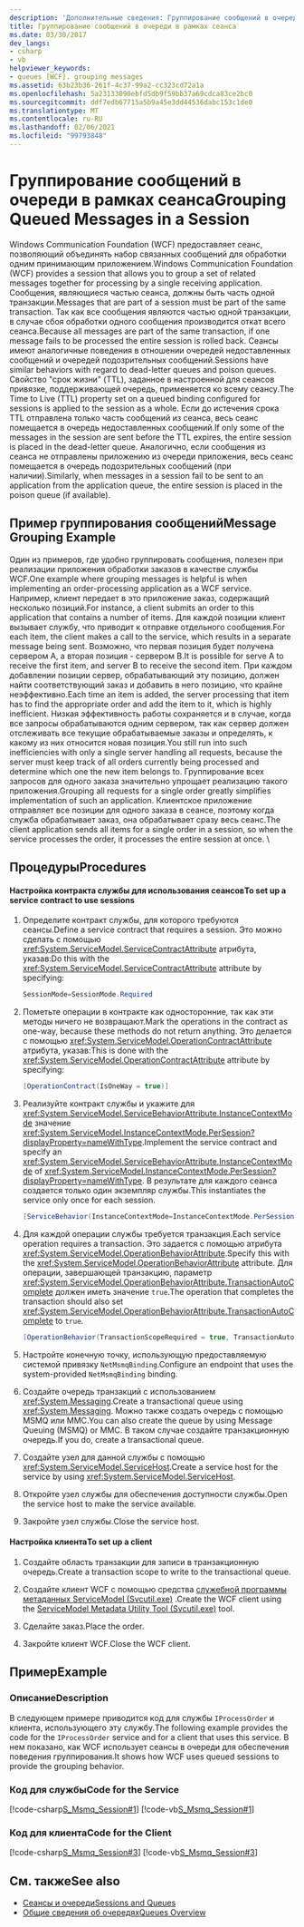 ```yaml
---
description: 'Дополнительные сведения: Группирование сообщений в очереди в сеансе'
title: Группирование сообщений в очереди в рамках сеанса
ms.date: 03/30/2017
dev_langs:
- csharp
- vb
helpviewer_keywords:
- queues [WCF]. grouping messages
ms.assetid: 63b23b36-261f-4c37-99a2-cc323cd72a1a
ms.openlocfilehash: 5a23133090ebfd5db9f59bb37a69cdca83ce2bc0
ms.sourcegitcommit: ddf7edb67715a5b9a45e3dd44536dabc153c1de0
ms.translationtype: MT
ms.contentlocale: ru-RU
ms.lasthandoff: 02/06/2021
ms.locfileid: "99793848"
---
```

# <a name="grouping-queued-messages-in-a-session"></a><span data-ttu-id="143e2-103">Группирование сообщений в очереди в рамках сеанса</span><span class="sxs-lookup"><span data-stu-id="143e2-103">Grouping Queued Messages in a Session</span></span>

<span data-ttu-id="143e2-104">Windows Communication Foundation (WCF) предоставляет сеанс, позволяющий объединять набор связанных сообщений для обработки одним принимающим приложением.</span><span class="sxs-lookup"><span data-stu-id="143e2-104">Windows Communication Foundation (WCF) provides a session that allows you to group a set of related messages together for processing by a single receiving application.</span></span> <span data-ttu-id="143e2-105">Сообщения, являющиеся частью сеанса, должны быть часть одной транзакции.</span><span class="sxs-lookup"><span data-stu-id="143e2-105">Messages that are part of a session must be part of the same transaction.</span></span> <span data-ttu-id="143e2-106">Так как все сообщения являются частью одной транзакции, в случае сбоя обработки одного сообщения производится откат всего сеанса.</span><span class="sxs-lookup"><span data-stu-id="143e2-106">Because all messages are part of the same transaction, if one message fails to be processed the entire session is rolled back.</span></span> <span data-ttu-id="143e2-107">Сеансы имеют аналогичные поведения в отношении очередей недоставленных сообщений и очередей подозрительных сообщений.</span><span class="sxs-lookup"><span data-stu-id="143e2-107">Sessions have similar behaviors with regard to dead-letter queues and poison queues.</span></span> <span data-ttu-id="143e2-108">Свойство "срок жизни" (TTL), заданное в настроенной для сеансов привязке, поддерживающей очередь, применяется ко всему сеансу.</span><span class="sxs-lookup"><span data-stu-id="143e2-108">The Time to Live (TTL) property set on a queued binding configured for sessions is applied to the session as a whole.</span></span> <span data-ttu-id="143e2-109">Если до истечения срока TTL отправлена только часть сообщений из сеанса, весь сеанс помещается в очередь недоставленных сообщений.</span><span class="sxs-lookup"><span data-stu-id="143e2-109">If only some of the messages in the session are sent before the TTL expires, the entire session is placed in the dead-letter queue.</span></span> <span data-ttu-id="143e2-110">Аналогично, если сообщения из сеанса не отправлены приложению из очереди приложения, весь сеанс помещается в очередь подозрительных сообщений (при наличии).</span><span class="sxs-lookup"><span data-stu-id="143e2-110">Similarly, when messages in a session fail to be sent to an application from the application queue, the entire session is placed in the poison queue (if available).</span></span>  
  
## <a name="message-grouping-example"></a><span data-ttu-id="143e2-111">Пример группирования сообщений</span><span class="sxs-lookup"><span data-stu-id="143e2-111">Message Grouping Example</span></span>  

 <span data-ttu-id="143e2-112">Один из примеров, где удобно группировать сообщения, полезен при реализации приложения обработки заказов в качестве службы WCF.</span><span class="sxs-lookup"><span data-stu-id="143e2-112">One example where grouping messages is helpful is when implementing an order-processing application as a WCF service.</span></span> <span data-ttu-id="143e2-113">Например, клиент передает в это приложение заказ, содержащий несколько позиций.</span><span class="sxs-lookup"><span data-stu-id="143e2-113">For instance, a client submits an order to this application that contains a number of items.</span></span> <span data-ttu-id="143e2-114">Для каждой позиции клиент вызывает службу, что приводит к отправке отдельного сообщения.</span><span class="sxs-lookup"><span data-stu-id="143e2-114">For each item, the client makes a call to the service, which results in a separate message being sent.</span></span> <span data-ttu-id="143e2-115">Возможно, что первая позиция будет получена сервером A, а вторая позиция - сервером B.</span><span class="sxs-lookup"><span data-stu-id="143e2-115">It is possible for serve A to receive the first item, and server B to receive the second item.</span></span> <span data-ttu-id="143e2-116">При каждом добавлении позиции сервер, обрабатывающий эту позицию, должен найти соответствующий заказ и добавить в него позицию, что крайне неэффективно.</span><span class="sxs-lookup"><span data-stu-id="143e2-116">Each time an item is added, the server processing that item has to find the appropriate order and add the item to it, which is highly inefficient.</span></span> <span data-ttu-id="143e2-117">Низкая эффективность работы сохраняется и в случае, когда все запросы обрабатываются одним сервером, так как сервер должен отслеживать все текущие обрабатываемые заказы и определять, к какому из них относится новая позиция.</span><span class="sxs-lookup"><span data-stu-id="143e2-117">You still run into such inefficiencies with only a single server handling all requests, because the server must keep track of all orders currently being processed and determine which one the new item belongs to.</span></span> <span data-ttu-id="143e2-118">Группирование всех запросов для одного заказа значительно упрощает реализацию такого приложения.</span><span class="sxs-lookup"><span data-stu-id="143e2-118">Grouping all requests for a single order greatly simplifies implementation of such an application.</span></span> <span data-ttu-id="143e2-119">Клиентское приложение отправляет все позиции для одного заказа в сеансе, поэтому когда служба обрабатывает заказ, она обрабатывает сразу весь сеанс.</span><span class="sxs-lookup"><span data-stu-id="143e2-119">The client application sends all items for a single order in a session, so when the service processes the order, it processes the entire session at once.</span></span> \  
  
## <a name="procedures"></a><span data-ttu-id="143e2-120">Процедуры</span><span class="sxs-lookup"><span data-stu-id="143e2-120">Procedures</span></span>  
  
#### <a name="to-set-up-a-service-contract-to-use-sessions"></a><span data-ttu-id="143e2-121">Настройка контракта службы для использования сеансов</span><span class="sxs-lookup"><span data-stu-id="143e2-121">To set up a service contract to use sessions</span></span>  
  
1. <span data-ttu-id="143e2-122">Определите контракт службы, для которого требуются сеансы.</span><span class="sxs-lookup"><span data-stu-id="143e2-122">Define a service contract that requires a session.</span></span> <span data-ttu-id="143e2-123">Это можно сделать с помощью <xref:System.ServiceModel.ServiceContractAttribute> атрибута, указав:</span><span class="sxs-lookup"><span data-stu-id="143e2-123">Do this with the <xref:System.ServiceModel.ServiceContractAttribute> attribute by specifying:</span></span>  
  
    ```csharp
    SessionMode=SessionMode.Required  
    ```  
  
2. <span data-ttu-id="143e2-124">Пометьте операции в контракте как односторонние, так как эти методы ничего не возвращают.</span><span class="sxs-lookup"><span data-stu-id="143e2-124">Mark the operations in the contract as one-way, because these methods do not return anything.</span></span> <span data-ttu-id="143e2-125">Это делается с помощью <xref:System.ServiceModel.OperationContractAttribute> атрибута, указав:</span><span class="sxs-lookup"><span data-stu-id="143e2-125">This is done with the <xref:System.ServiceModel.OperationContractAttribute> attribute by specifying:</span></span>  
  
    ```csharp  
    [OperationContract(IsOneWay = true)]  
    ```  
  
3. <span data-ttu-id="143e2-126">Реализуйте контракт службы и укажите для <xref:System.ServiceModel.ServiceBehaviorAttribute.InstanceContextMode> значение <xref:System.ServiceModel.InstanceContextMode.PerSession?displayProperty=nameWithType>.</span><span class="sxs-lookup"><span data-stu-id="143e2-126">Implement the service contract and specify an <xref:System.ServiceModel.ServiceBehaviorAttribute.InstanceContextMode> of <xref:System.ServiceModel.InstanceContextMode.PerSession?displayProperty=nameWithType>.</span></span> <span data-ttu-id="143e2-127">В результате для каждого сеанса создается только один экземпляр службы.</span><span class="sxs-lookup"><span data-stu-id="143e2-127">This instantiates the service only once for each session.</span></span>  
  
    ```csharp  
    [ServiceBehavior(InstanceContextMode=InstanceContextMode.PerSession)]  
    ```  
  
4. <span data-ttu-id="143e2-128">Для каждой операции службы требуется транзакция.</span><span class="sxs-lookup"><span data-stu-id="143e2-128">Each service operation requires a transaction.</span></span> <span data-ttu-id="143e2-129">Это задается с помощью атрибута <xref:System.ServiceModel.OperationBehaviorAttribute>.</span><span class="sxs-lookup"><span data-stu-id="143e2-129">Specify this with the <xref:System.ServiceModel.OperationBehaviorAttribute> attribute.</span></span> <span data-ttu-id="143e2-130">Для операции, завершающей транзакцию, параметр <xref:System.ServiceModel.OperationBehaviorAttribute.TransactionAutoComplete> должен иметь значение `true`.</span><span class="sxs-lookup"><span data-stu-id="143e2-130">The operation that completes the transaction should also set <xref:System.ServiceModel.OperationBehaviorAttribute.TransactionAutoComplete> to `true`.</span></span>  
  
    ```csharp  
    [OperationBehavior(TransactionScopeRequired = true, TransactionAutoComplete = true)]
    ```  
  
5. <span data-ttu-id="143e2-131">Настройте конечную точку, использующую предоставляемую системой привязку `NetMsmqBinding`.</span><span class="sxs-lookup"><span data-stu-id="143e2-131">Configure an endpoint that uses the system-provided `NetMsmqBinding` binding.</span></span>  
  
6. <span data-ttu-id="143e2-132">Создайте очередь транзакций с использованием <xref:System.Messaging>.</span><span class="sxs-lookup"><span data-stu-id="143e2-132">Create a transactional queue using <xref:System.Messaging>.</span></span> <span data-ttu-id="143e2-133">Можно также создать очередь с помощью MSMQ или MMC.</span><span class="sxs-lookup"><span data-stu-id="143e2-133">You can also create the queue by using Message Queuing (MSMQ) or MMC.</span></span> <span data-ttu-id="143e2-134">В таком случае создайте транзакционную очередь.</span><span class="sxs-lookup"><span data-stu-id="143e2-134">If you do, create a transactional queue.</span></span>  
  
7. <span data-ttu-id="143e2-135">Создайте узел для данной службы с помощью <xref:System.ServiceModel.ServiceHost>.</span><span class="sxs-lookup"><span data-stu-id="143e2-135">Create a service host for the service by using <xref:System.ServiceModel.ServiceHost>.</span></span>  
  
8. <span data-ttu-id="143e2-136">Откройте узел службы для обеспечения доступности службы.</span><span class="sxs-lookup"><span data-stu-id="143e2-136">Open the service host to make the service available.</span></span>  
  
9. <span data-ttu-id="143e2-137">Закройте узел службы.</span><span class="sxs-lookup"><span data-stu-id="143e2-137">Close the service host.</span></span>  
  
#### <a name="to-set-up-a-client"></a><span data-ttu-id="143e2-138">Настройка клиента</span><span class="sxs-lookup"><span data-stu-id="143e2-138">To set up a client</span></span>  
  
1. <span data-ttu-id="143e2-139">Создайте область транзакции для записи в транзакционную очередь.</span><span class="sxs-lookup"><span data-stu-id="143e2-139">Create a transaction scope to write to the transactional queue.</span></span>  
  
2. <span data-ttu-id="143e2-140">Создайте клиент WCF с помощью средства [служебной программы метаданных ServiceModel (Svcutil.exe)](../servicemodel-metadata-utility-tool-svcutil-exe.md) .</span><span class="sxs-lookup"><span data-stu-id="143e2-140">Create the WCF client using the [ServiceModel Metadata Utility Tool (Svcutil.exe)](../servicemodel-metadata-utility-tool-svcutil-exe.md) tool.</span></span>  
  
3. <span data-ttu-id="143e2-141">Сделайте заказ.</span><span class="sxs-lookup"><span data-stu-id="143e2-141">Place the order.</span></span>  
  
4. <span data-ttu-id="143e2-142">Закройте клиент WCF.</span><span class="sxs-lookup"><span data-stu-id="143e2-142">Close the WCF client.</span></span>  
  
## <a name="example"></a><span data-ttu-id="143e2-143">Пример</span><span class="sxs-lookup"><span data-stu-id="143e2-143">Example</span></span>  
  
### <a name="description"></a><span data-ttu-id="143e2-144">Описание</span><span class="sxs-lookup"><span data-stu-id="143e2-144">Description</span></span>  

 <span data-ttu-id="143e2-145">В следующем примере приводится код для службы `IProcessOrder` и клиента, использующего эту службу.</span><span class="sxs-lookup"><span data-stu-id="143e2-145">The following example provides the code for the `IProcessOrder` service and for a client that uses this service.</span></span> <span data-ttu-id="143e2-146">В нем показано, как WCF использует сеансы в очереди для обеспечения поведения группирования.</span><span class="sxs-lookup"><span data-stu-id="143e2-146">It shows how WCF uses queued sessions to provide the grouping behavior.</span></span>  
  
### <a name="code-for-the-service"></a><span data-ttu-id="143e2-147">Код для службы</span><span class="sxs-lookup"><span data-stu-id="143e2-147">Code for the Service</span></span>  

 [!code-csharp[S_Msmq_Session#1](../../../../samples/snippets/csharp/VS_Snippets_CFX/s_msmq_session/cs/service.cs#1)]
 [!code-vb[S_Msmq_Session#1](../../../../samples/snippets/visualbasic/VS_Snippets_CFX/s_msmq_session/vb/service.vb#1)]  

### <a name="code-for-the-client"></a><span data-ttu-id="143e2-148">Код для клиента</span><span class="sxs-lookup"><span data-stu-id="143e2-148">Code for the Client</span></span>  

 [!code-csharp[S_Msmq_Session#3](../../../../samples/snippets/csharp/VS_Snippets_CFX/s_msmq_session/cs/client.cs#3)]
 [!code-vb[S_Msmq_Session#3](../../../../samples/snippets/visualbasic/VS_Snippets_CFX/s_msmq_session/vb/client.vb#3)]  

## <a name="see-also"></a><span data-ttu-id="143e2-149">См. также</span><span class="sxs-lookup"><span data-stu-id="143e2-149">See also</span></span>

- [<span data-ttu-id="143e2-150">Сеансы и очереди</span><span class="sxs-lookup"><span data-stu-id="143e2-150">Sessions and Queues</span></span>](../samples/sessions-and-queues.md)
- [<span data-ttu-id="143e2-151">Общие сведения об очередях</span><span class="sxs-lookup"><span data-stu-id="143e2-151">Queues Overview</span></span>](queues-overview.md)
